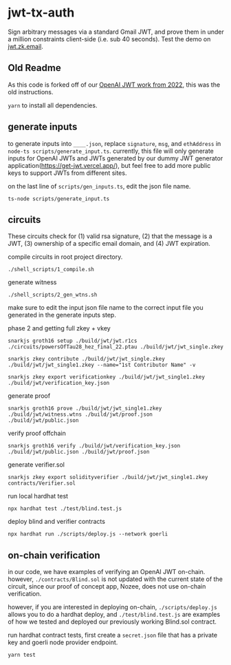 # jwt-tx-auth

Sign arbitrary messages via a standard Gmail JWT, and prove them in under a million constraints client-side (i.e. sub 40 seconds). Test the demo on [jwt.zk.email](https://jwt.zk.email).

## Old Readme

As this code is forked off of our [OpenAI JWT work from 2022](https://github.com/zkemail/openai-jwt), this was the old instructions.

`yarn` to install all dependencies.

## generate inputs

to generate inputs into `____.json`, replace `signature`, `msg`, and `ethAddress` in `node-ts scripts/generate_input.ts`. currently, this file will only generate inputs for OpenAI JWTs and JWTs generated by our dummy JWT generator application(https://get-jwt.vercel.app/), but feel free to add more public keys to support JWTs from different sites.

on the last line of `scripts/gen_inputs.ts`, edit the json file name.
```
ts-node scripts/generate_input.ts
```

## circuits

These circuits check for (1) valid rsa signature, (2) that the message is a JWT, (3) ownership of a specific email domain, and (4) JWT expiration.

compile circuits in root project directory.
```
./shell_scripts/1_compile.sh
```

generate witness
```
./shell_scripts/2_gen_wtns.sh
```
make sure to edit the input json file name to the correct input file you generated in the generate inputs step.

phase 2 and getting full zkey + vkey
```
snarkjs groth16 setup ./build/jwt/jwt.r1cs ./circuits/powersOfTau28_hez_final_22.ptau ./build/jwt/jwt_single.zkey

snarkjs zkey contribute ./build/jwt/jwt_single.zkey ./build/jwt/jwt_single1.zkey --name="1st Contributor Name" -v

snarkjs zkey export verificationkey ./build/jwt/jwt_single1.zkey ./build/jwt/verification_key.json

```

generate proof
```
snarkjs groth16 prove ./build/jwt/jwt_single1.zkey ./build/jwt/witness.wtns ./build/jwt/proof.json ./build/jwt/public.json
```

verify proof offchain
```
snarkjs groth16 verify ./build/jwt/verification_key.json ./build/jwt/public.json ./build/jwt/proof.json
```

generate verifier.sol
```
snarkjs zkey export solidityverifier ./build/jwt/jwt_single1.zkey contracts/Verifier.sol
```

run local hardhat test
```
npx hardhat test ./test/blind.test.js
```

deploy blind and verifier contracts
```
npx hardhat run ./scripts/deploy.js --network goerli
```

## on-chain verification

in our code, we have examples of verifying an OpenAI JWT on-chain. however, `./contracts/Blind.sol` is not updated with the current state of the circuit, since our proof of concept app, Nozee, does not use on-chain verification.

however, if you are interested in deploying on-chain, `./scripts/deploy.js` allows you to do a hardhat deploy, and `./test/blind.test.js` are examples of how we tested and deployed our previously working Blind.sol contract.

run hardhat contract tests, first create a `secret.json` file that has a private key and goerli node provider endpoint.
```
yarn test
```
